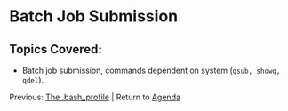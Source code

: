 # Batch Job Submission

## Topics Covered:

 * Batch job submission, commands dependent on system (`qsub, showq, qdel`).


Previous: [The .bash_profile](intro_to_hpc_04.md) | Return to [Agenda](../index.md)
